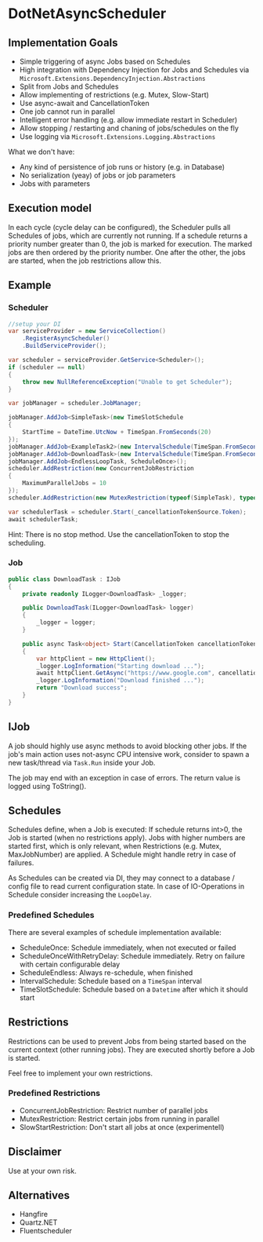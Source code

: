 # DotNetAsyncScheduler

## Implementation Goals

* Simple triggering of async Jobs based on Schedules
* High integration with Dependency Injection for Jobs and Schedules via `Microsoft.Extensions.DependencyInjection.Abstractions`
* Split from Jobs and Schedules
* Allow implementing of restrictions (e.g. Mutex, Slow-Start)
* Use async-await and CancellationToken
* One job cannot run in parallel
* Intelligent error handling (e.g. allow immediate restart in Scheduler)
* Allow stopping / restarting and chaning of jobs/schedules on the fly
* Use logging via `Microsoft.Extensions.Logging.Abstractions`

What we don't have:
* Any kind of persistence of job runs or history (e.g. in Database)
* No serialization (yeay) of jobs or job parameters
* Jobs with parameters

## Execution model

In each cycle (cycle delay can be configured), the Scheduler pulls all Schedules of jobs, which are currently not running.
If a schedule returns a priority number greater than 0, the job is marked for execution.
The marked jobs are then ordered by the priority number. One after the other, the jobs are started, when the job restrictions allow this.

## Example

### Scheduler
```csharp
//setup your DI
var serviceProvider = new ServiceCollection()
    .RegisterAsyncScheduler()
    .BuildServiceProvider();

var scheduler = serviceProvider.GetService<Scheduler>();
if (scheduler == null)
{
    throw new NullReferenceException("Unable to get Scheduler");
}

var jobManager = scheduler.JobManager;

jobManager.AddJob<SimpleTask>(new TimeSlotSchedule
{
    StartTime = DateTime.UtcNow + TimeSpan.FromSeconds(20)
});
jobManager.AddJob<ExampleTask2>(new IntervalSchedule(TimeSpan.FromSeconds(25)));
jobManager.AddJob<DownloadTask>(new IntervalSchedule(TimeSpan.FromSeconds(10)));
jobManager.AddJob<EndlessLoopTask, ScheduleOnce>();
scheduler.AddRestriction(new ConcurrentJobRestriction
{
    MaximumParallelJobs = 10
});
scheduler.AddRestriction(new MutexRestriction(typeof(SimpleTask), typeof(DownloadTask)));

var schedulerTask = scheduler.Start(_cancellationTokenSource.Token);
await schedulerTask;
```

Hint: There is no stop method. Use the cancellationToken to stop the scheduling.

### Job

```csharp
public class DownloadTask : IJob
{
    private readonly ILogger<DownloadTask> _logger;

    public DownloadTask(ILogger<DownloadTask> logger)
    {
        _logger = logger;
    }

    public async Task<object> Start(CancellationToken cancellationToken)
    {
        var httpClient = new HttpClient();
        _logger.LogInformation("Starting download ...");
        await httpClient.GetAsync("https://www.google.com", cancellationToken);
        _logger.LogInformation("Download finished ...");
        return "Download success";
    }
}
```

## IJob

A job should highly use async methods to avoid blocking other jobs. If the job's main action uses not-async CPU intensive work, consider to spawn a new task/thread via `Task.Run` inside your Job.

The job may end with an exception in case of errors. The return value is logged using ToString().

## Schedules

Schedules define, when a Job is executed: If schedule returns int>0, the Job is started (when no restrictions apply). Jobs with higher numbers are started first, which is only relevant, when Restrictions (e.g. Mutex, MaxJobNumber) are applied.
A Schedule might handle retry in case of failures.

As Schedules can be created via DI, they may connect to a database / config file to read current configuration state.
In case of IO-Operations in Schedule consider increasing the `LoopDelay`.

### Predefined Schedules

There are several examples of schedule implementation available:

* ScheduleOnce: Schedule immediately, when not executed or failed
* ScheduleOnceWithRetryDelay: Schedule immediately. Retry on failure with certain configurable delay
* ScheduleEndless: Always re-schedule, when finished
* IntervalSchedule: Schedule based on a `TimeSpan` interval
* TimeSlotSchedule: Schedule based on a `Datetime` after which it should start

## Restrictions

Restrictions can be used to prevent Jobs from being started based on the current context (other running jobs). They are executed shortly before a Job is started.

Feel free to implement your own restrictions.

### Predefined Restrictions

* ConcurrentJobRestriction: Restrict number of parallel jobs
* MutexRestriction: Restrict certain jobs from running in parallel
* SlowStartRestriction: Don't start all jobs at once (experimentell)

## Disclaimer

Use at your own risk.

## Alternatives

* Hangfire
* Quartz.NET
* Fluentscheduler

